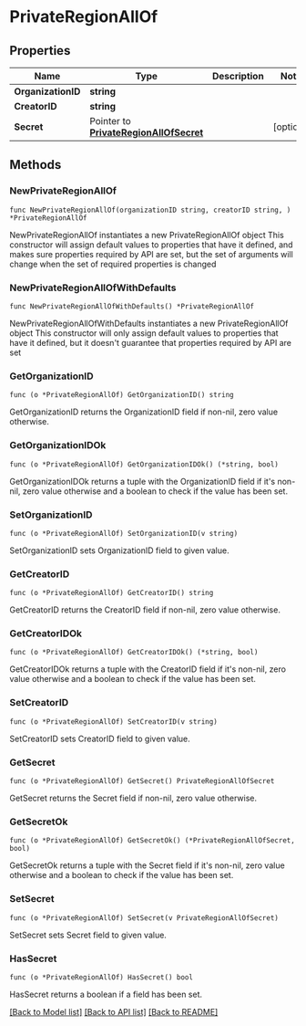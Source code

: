 # PrivateRegionAllOf

## Properties

Name | Type | Description | Notes
------------ | ------------- | ------------- | -------------
**OrganizationID** | **string** |  | 
**CreatorID** | **string** |  | 
**Secret** | Pointer to [**PrivateRegionAllOfSecret**](PrivateRegionAllOfSecret.md) |  | [optional] 

## Methods

### NewPrivateRegionAllOf

`func NewPrivateRegionAllOf(organizationID string, creatorID string, ) *PrivateRegionAllOf`

NewPrivateRegionAllOf instantiates a new PrivateRegionAllOf object
This constructor will assign default values to properties that have it defined,
and makes sure properties required by API are set, but the set of arguments
will change when the set of required properties is changed

### NewPrivateRegionAllOfWithDefaults

`func NewPrivateRegionAllOfWithDefaults() *PrivateRegionAllOf`

NewPrivateRegionAllOfWithDefaults instantiates a new PrivateRegionAllOf object
This constructor will only assign default values to properties that have it defined,
but it doesn't guarantee that properties required by API are set

### GetOrganizationID

`func (o *PrivateRegionAllOf) GetOrganizationID() string`

GetOrganizationID returns the OrganizationID field if non-nil, zero value otherwise.

### GetOrganizationIDOk

`func (o *PrivateRegionAllOf) GetOrganizationIDOk() (*string, bool)`

GetOrganizationIDOk returns a tuple with the OrganizationID field if it's non-nil, zero value otherwise
and a boolean to check if the value has been set.

### SetOrganizationID

`func (o *PrivateRegionAllOf) SetOrganizationID(v string)`

SetOrganizationID sets OrganizationID field to given value.


### GetCreatorID

`func (o *PrivateRegionAllOf) GetCreatorID() string`

GetCreatorID returns the CreatorID field if non-nil, zero value otherwise.

### GetCreatorIDOk

`func (o *PrivateRegionAllOf) GetCreatorIDOk() (*string, bool)`

GetCreatorIDOk returns a tuple with the CreatorID field if it's non-nil, zero value otherwise
and a boolean to check if the value has been set.

### SetCreatorID

`func (o *PrivateRegionAllOf) SetCreatorID(v string)`

SetCreatorID sets CreatorID field to given value.


### GetSecret

`func (o *PrivateRegionAllOf) GetSecret() PrivateRegionAllOfSecret`

GetSecret returns the Secret field if non-nil, zero value otherwise.

### GetSecretOk

`func (o *PrivateRegionAllOf) GetSecretOk() (*PrivateRegionAllOfSecret, bool)`

GetSecretOk returns a tuple with the Secret field if it's non-nil, zero value otherwise
and a boolean to check if the value has been set.

### SetSecret

`func (o *PrivateRegionAllOf) SetSecret(v PrivateRegionAllOfSecret)`

SetSecret sets Secret field to given value.

### HasSecret

`func (o *PrivateRegionAllOf) HasSecret() bool`

HasSecret returns a boolean if a field has been set.


[[Back to Model list]](../README.md#documentation-for-models) [[Back to API list]](../README.md#documentation-for-api-endpoints) [[Back to README]](../README.md)


